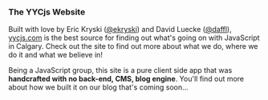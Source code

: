 ### The YYCjs Website

Built with love by Eric Kryski ([@ekryski](http://twitter.com/ekryski)) and David Luecke ([@daffl](http://twitter.com/daffl)), [yycjs.com](http://yycjs.com) is the best source for finding out what's going on with JavaScript in Calgary. Check out the site to find out more about what we do, where we do it and what we believe in!

Being a JavaScript group, this site is a pure client side app that was **handcrafted with no back-end, CMS, blog engine**. You'll find out more about how we built it on our blog that's coming soon...